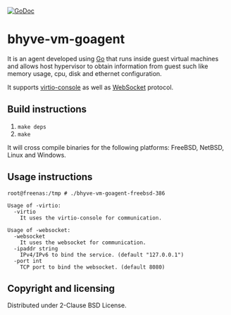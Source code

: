 [![GoDoc](https://godoc.org/github.com/araujobsd/bhyve-vm-goagent/plugins?status.svg)](https://godoc.org/github.com/araujobsd/bhyve-vm-goagent/)

bhyve-vm-goagent
================
It is an agent developed using [Go](http://golang.org/) that runs inside guest virtual machines and allows host hypervisor to obtain information from guest such like memory usage, cpu, disk and ethernet configuration.

It supports [virtio-console](https://fedoraproject.org/wiki/Features/VirtioSerial) as well as [WebSocket](http://www.rfc-editor.org/rfc/rfc6455.txt) protocol.

## Build instructions
1) `make deps`
2) `make`

It will cross compile binaries for the following platforms: FreeBSD, NetBSD, Linux and Windows.

## Usage instructions
`root@freenas:/tmp # ./bhyve-vm-goagent-freebsd-386`
```
Usage of -virtio:
  -virtio
	It uses the virtio-console for communication.

Usage of -websocket:
  -websocket
	It uses the websocket for communication.
  -ipaddr string
	IPv4/IPv6 to bind the service. (default "127.0.0.1")
  -port int
	TCP port to bind the websocket. (default 8080)
```

## Copyright and licensing
Distributed under 2-Clause BSD License.
